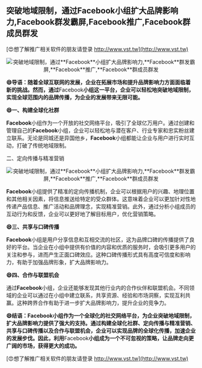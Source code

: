 ## **突破地域限制，通过**Facebook**小组扩大品牌影响力,**Facebook**群发霸屏,**Facebook**推广,**Facebook**群成员群发**

[😍想了解推广相关软件的朋友请登录 http://www.vst.tw](http://www.vst.tw)

 <center><img src="https://vst.tw/MP4/tuiguang/png/7.png" alt="突破地域限制，通过**Facebook**小组扩大品牌影响力,**Facebook**群发霸屏,**Facebook**推广,**Facebook**群成员群发"></center>

**😄导语：随着全球互联网的发展，企业在拓展市场和提升品牌影响力方面面临着新的挑战。然而，通过**Facebook**小组这一平台，企业可以轻松地突破地域限制，实现全球范围内的品牌传播，为企业的发展带来无限可能。**

**😄一、构建全球化社群**

**Facebook**小组作为一个开放的社交网络平台，吸引了全球亿万用户。通过创建和管理自己的**Facebook**小组，企业可以轻松地与潜在客户、行业专家和忠实粉丝建立联系。无论是同城还是异国他乡，**Facebook**小组都能让企业与用户进行实时互动，打破了传统地域限制。

二、定向传播与精准营销

 <center><img src="https://vst.tw/MP4/tuiguang/png/3.png" alt="突破地域限制，通过**Facebook**小组扩大品牌影响力,**Facebook**群发霸屏,**Facebook**推广,**Facebook**群成员群发"></center>

**Facebook**小组提供了精准的定向传播机制，企业可以根据用户的兴趣、地理位置和其他相关因素，将信息推送给特定的受众群体。这意味着企业可以更加针对性地传递产品信息、推广活动和品牌理念，实现精准营销。此外，通过分析小组成员的互动行为和反馈，企业可以更好地了解目标用户，优化营销策略。

**😄三、共享与口碑传播**

**Facebook**小组是用户分享信息和互相交流的社区，这为品牌口碑的传播提供了良好的平台。当企业在小组中提供有价值的内容和优质的服务时，会吸引更多用户的关注和参与，进而产生正面口碑效应。这种口碑传播形式具有高度可信度和影响力，有助于加强品牌形象，扩大品牌影响力。

**😄四、合作与联盟机会**

通过**Facebook**小组，企业还能够发现其他行业内的合作伙伴和联盟机会。不同领域的企业可以通过在小组中建立联系，共享资源、经验和市场洞察，实现互利共赢。这种跨界合作有助于进一步扩大品牌影响力，提升企业的竞争力。

**😄结语：**Facebook**小组作为一个全球化的社交网络平台，为企业突破地域限制，扩大品牌影响力提供了强大的支持。通过构建全球化社群、定向传播与精准营销、共享与口碑传播以及合作与联盟机会，企业可以实现品牌的全球化传播，加速企业的发展步伐。因此，利用**Facebook**小组成为一个不可忽视的策略，让品牌走向更广阔的市场，获得更大的成功。**

[😍想了解推广相关软件的朋友请登录 http://www.vst.tw](http://www.vst.tw)



